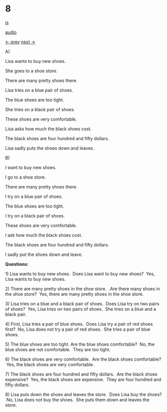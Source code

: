 # 8

[is](../is/story_08.md)

[audio](../audio/story_08.mp3)

[← prev](../en/story_07.md)
[next →](../en/story_09.md)

A\)

Lisa wants to buy new shoes.

She goes to a shoe store.

There are many pretty shoes there.

Lisa tries on a blue pair of shoes.

The blue shoes are too tight.

She tries on a black pair of shoes.

These shoes are very comfortable.

Lisa asks how much the black shoes cost.

The black shoes are four hundred and fifty dollars.

Lisa sadly puts the shoes down and leaves.

B\)

I want to buy new shoes.

I go to a shoe store.

There are many pretty shoes there.

I try on a blue pair of shoes.

The blue shoes are too tight.

I try on a black pair of shoes.

These shoes are very comfortable.

I ask how much the black shoes cost.

The black shoes are four hundred and fifty dollars.

I sadly put the shoes down and leave.

**Questions:**

1\) Lisa wants to buy new shoes.  Does Lisa want to buy new shoes?  Yes,
Lisa wants to buy new shoes.

2\) There are many pretty shoes in the shoe store.  .Are there many
shoes in the shoe store?  Yes, there are many pretty shoes in the shoe
store.

3\) Lisa tries on a blue and a black pair of shoes.  Does Lisa try on
two pairs of shoes?  Yes, Lisa tries on two pairs of shoes.  She tries
on a blue and a black pair.

4\) First, Lisa tries a pair of blue shoes.  Does Lisa try a pair of red
shoes first?  No, Lisa does not try a pair of red shoes.  She tries a
pair of blue shoes.

5\) The blue shoes are too tight. Are the blue shoes comfortable?  No,
the blue shoes are not comfortable.  They are too tight.

6\) The black shoes are very comfortable.  Are the black shoes
comfortable?  Yes, the black shoes are very comfortable.

7\) The black shoes are four hundred and fifty dollars.  Are the black
shoes expensive?  Yes, the black shoes are expensive.  They are four
hundred and fifty dollars.

8\) Lisa puts down the shoes and leaves the store.  Does Lisa buy the
shoes?  No, Lisa does not buy the shoes.  She puts them down and leaves
the store.
